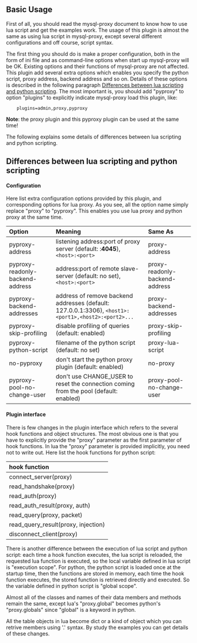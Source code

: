## Basic Usage ##

First of all, you should read the mysql-proxy document to know how to use lua script and get the examples work. The usage of this plugin is almost the same as using lua script in mysql-proxy, except several different configurations and off course, script syntax.

The first thing you should do is make a proper configuration, both in the form of ini file and as command-line options when start up mysql-proxy will be OK. Existing options and their functions of mysql-proxy are not affected. This plugin add several extra options which enables you specify the python script, proxy address, backend address and so on. Details of these options is described in the following paragraph [Differences between lua scripting and python scripting](https://code.google.com/p/mysql-proxy-python/wiki/basic_usage#Differences_between_lua_scripting_and_python_scripting). The most important is, you should add "pyproxy" to option "plugins" to explicitly indicate mysql-proxy load this plugin, like:
```
    plugins=admin,proxy,pyproxy
```

**Note**: the proxy plugin and this pyproxy plugin can be used at the same time!

The following explains some details of differences between lua scripting and python scripting.

## Differences between lua scripting and python scripting ##

#### Configuration ####

Here list extra configuration options provided by this plugin, and corresponding options for lua proxy. As you see, all the option name simply replace "proxy" to "pyproxy". This enables you use lua proxy and python proxy at the same time.

| **Option** | **Meaning** | **Same As** |
|:-----------|:------------|:------------|
| pyproxy-address | listening address:port of proxy server (default: :**4045**), `<host>:<port>` | proxy-address |
| pyproxy-readonly-backend-address | address:port of remote slave-server (default: no set), `<host>:<port>` | proxy-readonly-backend-address |
| pyproxy-backend-addresses | address of remove backend addresses (default: 127.0.0.1:3306), `<host1>:<port1>,<host2>:<port2>...` | proxy-backend-addresses |
| pyproxy-skip-profiling | disable profiling of queries (default: enabled) | proxy-skip-profiling |
| pyproxy-python-script | filename of the python script (default: no set) | proxy-lua-script |
| no-pyproxy | don't start the python proxy plugin (default: enabled) | no-proxy |
| pyproxy-pool-no-change-user | don't use CHANGE\_USER to reset the connection coming from the pool (default: enabled) | proxy-pool-no-change-user |

#### Plugin interface ####

There is few changes in the plugin interface which refers to the several hook functions and object structures. The most obvious one is that you have to explicitly provide the "proxy" parameter as the first parameter of hook functions. In lua the "proxy" parameter is provided implicitly, you need not to write out. Here list the hook functions for python script:

| **hook function** |
|:------------------|
| connect\_server(proxy) |
| read\_handshake(proxy) |
| read\_auth(proxy) |
| read\_auth\_result(proxy, auth) |
| read\_query(proxy, packet) |
| read\_query\_result(proxy, injection) |
| disconnect\_client(proxy) |

There is another difference between the execution of lua script and python script: each time a hook function executes, the lua script is reloaded, the requested lua function is executed, so the local variable defined in lua script is "execution scope". For python, the python script is loaded once at the startup time, then the functions are stored in memory, each time the hook function executes, the stored function is retrieved directly and executed. So the variable defined in python script is "global scope".

Almost all of the classes and names of their data members and methods remain the same, except lua's "proxy.global" becomes python's "proxy.globals" since "global" is a keyword in python.

All the table objects in lua become dict or a kind of object which you can retrive members using '.' syntax. By study the examples you can get details of these changes.